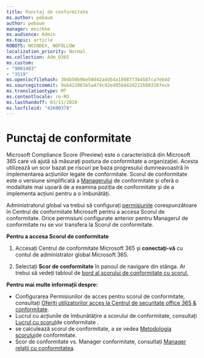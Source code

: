 ```yaml
---
title: Punctaj de conformitate
ms.author: pebaum
author: pebaum
manager: mnirkhe
ms.audience: Admin
ms.topic: article
ROBOTS: NOINDEX, NOFOLLOW
localization_priority: Normal
ms.collection: Adm_O365
ms.custom:
- "9001483"
- "3519"
ms.openlocfilehash: 304b50b9be50d42a4d54a1898773b458fca7eb4d
ms.sourcegitcommit: 9ab422063e5a474c92ed956d42d222b90336fecb
ms.translationtype: MT
ms.contentlocale: ro-RO
ms.lasthandoff: 03/11/2020
ms.locfileid: "42600378"
---
```

# <a name="compliance-score"></a>Punctaj de conformitate

Microsoft Compliance Score (Preview) este o caracteristică din Microsoft 365 care vă ajută să măsurați postura de conformitate a organizației. Acesta utilizează un scor bazat pe riscuri pe baza progresului dumneavoastră în implementarea acțiunilor legate de conformitate.   Scorul de conformitate este o versiune simplificată a [Managerului](https://docs.microsoft.com/microsoft-365/compliance/compliance-manager-overview) de conformitate și oferă o modalitate mai ușoară de a examina poziția de conformitate și de a implementa acțiuni pentru a o îmbunătăți. 

Administratorul global va trebui să configurați [permisiunile](https://docs.microsoft.com/microsoft-365/security/office-365-security/permissions-in-the-security-and-compliance-center) corespunzătoare în Centrul de conformitate Microsoft pentru a accesa Scorul de conformitate.  Orice permisiuni configurate anterior pentru Managerul de conformitate nu se vor transfera la Scorul de conformitate.

**Pentru a accesa Scorul de conformitate**

1. Accesați Centrul de conformitate Microsoft 365 și **conectați-vă** cu contul de administrator global Microsoft 365.

2. Selectați **Scor de conformitate** în panoul de navigare din stânga. Ar trebui să vedeți tabloul de [bord al scorului de conformitate cu scorul.](https://docs.microsoft.com/microsoft-365/compliance/compliance-score-setup#understand-the-compliance-score-dashboard)
 

**Pentru mai multe informații despre:**

- Configurarea Permisiunilor de acces pentru scorul de conformitate, consultați [Oferiți utilizatorilor acces la Centrul de securitate office 365 & conformitate](https://docs.microsoft.com/microsoft-365/security/office-365-security/grant-access-to-the-security-and-compliance-center).
- Lucrul cu acțiunile de îmbunătățire a scorului de conformitate, consultați [Lucrul cu scorul](https://docs.microsoft.com/microsoft-365/compliance/working-with-compliance-score)de conformitate .
- se calculează scorul de conformitate, a se vedea [Metodologia scorului](https://docs.microsoft.com/microsoft-365/compliance/compliance-score-methodology)de conformitate.
- Scor de conformitate vs. Manager conformitate, consultați [Manager relații cu conformitatea](https://docs.microsoft.com/microsoft-365/compliance/compliance-score#relationship-to-compliance-manager).

